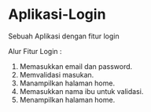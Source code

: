 # Aplikasi-Login
Sebuah Aplikasi dengan fitur login

Alur Fitur Login :
1. Memasukkan email dan password.
2. Memvalidasi masukan.
3. Manampilkan halaman home.
4. Memasukkan nama ibu untuk validasi.
5. Menampilkan halaman home.
